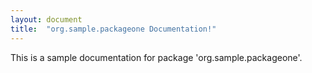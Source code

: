 ```yaml
---
layout: document
title:  "org.sample.packageone Documentation!"
---
```

This is a sample documentation for package 'org.sample.packageone'.